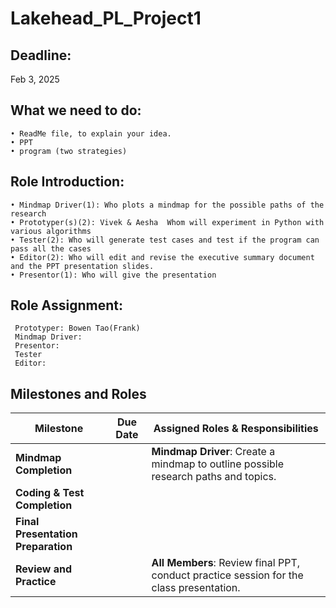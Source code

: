 # Lakehead_PL_Project1

## Deadline:
Feb 3, 2025

## What we need to do:
	• ReadMe file, to explain your idea.
	• PPT
  	• program (two strategies)
 
	

## Role Introduction:
	• Mindmap Driver(1): Who plots a mindmap for the possible paths of the research
	• Prototyper(s)(2): Vivek & Aesha  Whom will experiment in Python with various algorithms
	• Tester(2): Who will generate test cases and test if the program can pass all the cases
	• Editor(2): Who will edit and revise the executive summary document and the PPT presentation slides.
  	• Presentor(1): Who will give the presentation

 ## Role Assignment:
	 Prototyper: Bowen Tao(Frank)
	 Mindmap Driver:
	 Presentor:
   	 Tester
	 Editor: 



## Milestones and Roles

| **Milestone**                   | **Due Date**     | **Assigned Roles & Responsibilities**                                                                 |
|---------------------------------|------------------|------------------------------------------------------------------------------------------------------|
| **Mindmap Completion**          |                  | **Mindmap Driver**: Create a mindmap to outline possible research paths and topics.   |
| **Coding & Test Completion**    |                  |  |
| **Final Presentation Preparation** |               |  |
| **Review and Practice**         |                  | **All Members**: Review final PPT, conduct practice session for the class presentation.             |

